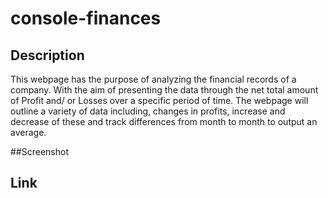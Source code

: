 # console-finances

## Description
This webpage has the purpose of analyzing the financial records of a company. With the aim of presenting the data through the net total amount of Profit and/ or Losses over a specific period of time. The webpage will outline a variety of data including, changes in profits, increase and decrease of these and track differences from month to month to output an average. 

##Screenshot

## Link 
